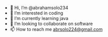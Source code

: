- 👋 Hi, I’m @abrahamsolo234
- 👀 I’m interested in coding 
- 🌱 I’m currently learning java
- 💞️ I’m looking to collaborate on software
- 📫 How to reach me abrsolo224@gmail.com

<!---
abrahamsolo234/abrahamsolo234 is a ✨ special ✨ repository because its `README.md` (this file) appears on your GitHub profile.
You can click the Preview link to take a look at your changes.
--->
